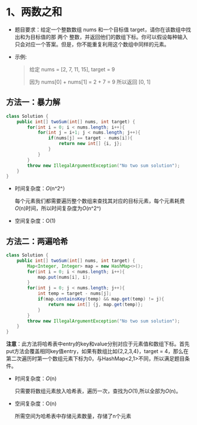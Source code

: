 # 1、两数之和

- 题目要求：给定一个整数数组 nums 和一个目标值 target，请你在该数组中找出和为目标值的那 两个 整数，并返回他们的数组下标。你可以假设每种输入只会对应一个答案。但是，你不能重复利用这个数组中同样的元素。

- 示例:

  > 给定 nums = [2, 7, 11, 15], target = 9
  >
  > 因为 nums[0] + nums[1] = 2 + 7 = 9
  > 所以返回 [0, 1]



## 方法一：暴力解

```java
class Solution {
    public int[] twoSum(int[] nums, int target) {
        for(int i = 0; i < nums.length; i++){
            for(int j = i+1; j < nums.length; j++){
                if(nums[j] == target - nums[i]){
                    return new int[] {i, j};
                }
            }
        }
        throw new IllegalArgumentException("No two sum solution");
    }
}
```

- 时间复杂度：*O*(n^2^）

  每个元素我们都需要遍历整个数组来查找其对应的目标元素，每个元素耗费*O*(n)时间，所以时间复杂度为*O*(n^2^)

- 空间复杂度：O(1)

## 方法二：两遍哈希

```java
class Solution {
    public int[] twoSum(int[] nums, int target) {
        Map<Integer, Integer> map = new HashMap<>();
        for(int i = 0; i < nums.length; i++){
            map.put(nums[i], i);
        }
        for(int j = 0; j < nums.length; j++){
            int temp = target - nums[j];
            if(map.containsKey(temp) && map.get(temp) != j){
                return new int[] {j, map.get(temp)};
            }
        }
        throw new IllegalArgumentException("No two sum solution");
    }
}
```

**注意**：此方法将哈希表中entry的key和value分别对应于元素值和数组下标。首先put方法会覆盖相同key值entry，如果有数组比如{2,2,3,4}，target = 4，那么在第二次遍历时第一个数组元素下标为0，与HashMap<2,1>不同，所以满足题目条件。

- 时间复杂度：*O*(n) 

  只需要将数组元素放入哈希表，遍历一次，查找为*O*(1),所以全部为*O*(n)。

- 空间复杂度：O(n)

  所需空间为哈希表中存储元素数量，存储了n个元素

